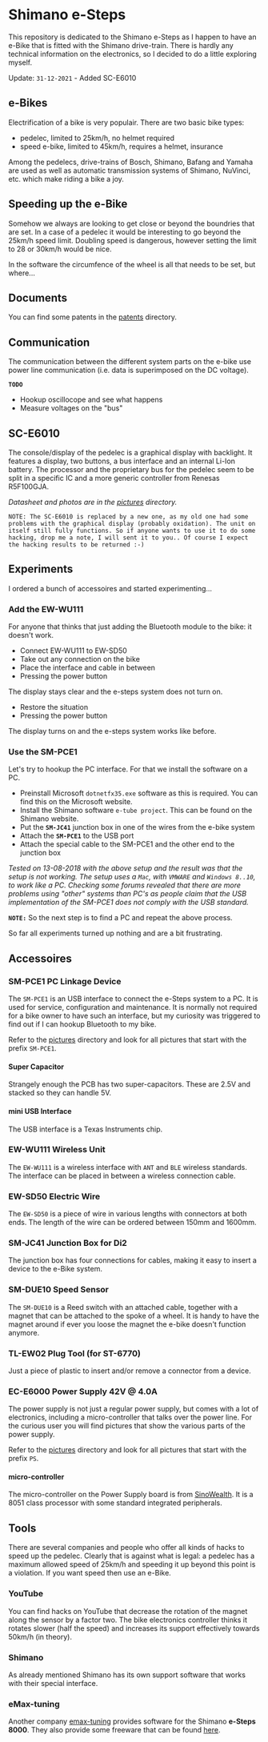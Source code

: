 # Shimano e-Steps
This repository is dedicated to the Shimano e-Steps as I happen to have an e-Bike that is fitted with the Shimano drive-train. There is hardly any technical information on the electronics, so I decided to do a little exploring myself.

Update: ```31-12-2021``` - Added SC-E6010

## e-Bikes
Electrification of a bike is very populair. There are two basic bike types:

- pedelec, limited to 25km/h, no helmet required
- speed e-bike, limited to 45km/h, requires a helmet, insurance

Among the pedelecs, drive-trains of Bosch, Shimano, Bafang and Yamaha are used as well as automatic transmission systems of Shimano, NuVinci, etc. which make riding a bike a joy.

## Speeding up the e-Bike
Somehow we always are looking to get close or beyond the boundries that are set. In a case of a pedelec it would be interesting to go beyond the 25km/h speed limit. Doubling speed is dangerous, however setting the limit to 28 or 30km/h would be nice.

In the software the circumfence of the wheel is all that needs to be set, but where...


## Documents
You can find some patents in the [patents](patents/) directory.

## Communication
The communication between the different system parts on the e-bike use power line communication (i.e. data is superimposed on the DC voltage).

**`TODO`**<br>

- Hookup oscillocope and see what happens
- Measure voltages on the "bus"

## SC-E6010
The console/display of the pedelec is a graphical display with backlight. It features a display, two buttons, a bus interface and an internal Li-Ion battery. The processor and the proprietary bus for the pedelec seem to be split in a specific IC and a more generic controller from Renesas R5F100GJA.

_Datasheet and photos are in the [pictures](pictures/) directory._

```NOTE: The SC-E6010 is replaced by a new one, as my old one had some problems with the graphical display (probably oxidation). The unit on itself still fully functions. So if anyone wants to use it to do some hacking, drop me a note, I will sent it to you.. Of course I expect the hacking results to be returned :-)```

## Experiments
I ordered a bunch of accessoires and started experimenting...

### Add the EW-WU111
For anyone that thinks that just adding the Bluetooth module to the bike: it doesn't work.

- Connect EW-WU111 to EW-SD50
- Take out any connection on the bike
- Place the interface and cable in between
- Pressing the power button

The display stays clear and the e-steps system does not turn on.

- Restore the situation
- Pressing the power button

The display turns on and the e-steps system works like before.

### Use the SM-PCE1
Let's try to hookup the PC interface. For that we install the software on a PC.

- Preinstall Microsoft `dotnetfx35.exe` software as this is required. You can find this on the Microsoft website.
- Install the Shimano software `e-tube project`. This can be found on the Shimano website.
- Put the **`SM-JC41`** junction box in one of the wires from the e-bike system
- Attach the **`SM-PCE1`** to the USB port
- Attach the special cable to the SM-PCE1 and the other end to the junction box

*Tested on 13-08-2018 with the above setup and the result was that the setup is not working. The setup uses a `Mac`, with `VMWARE` and `Windows 8..10`, to work like a PC. Checking some forums revealed that there are more problems using "other" systems than PC's as people claim that the USB implementation of the SM-PCE1 does not comply with the USB standard.*

**`NOTE:`** So the next step is to find a PC and repeat the above process.

So far all experiments turned up nothing and are a bit frustrating. 


## Accessoires

### SM-PCE1 PC Linkage Device
The `SM-PCE1` is an USB interface to connect the e-Steps system to a PC. It is used for service, configuration and maintenance. It is normally not required for a bike owner to have such an interface, but my curiosity was triggered to find out if I can hookup Bluetooth to my bike.

Refer to the [pictures](pictures/) directory and look for all pictures that start with the prefix `SM-PCE1`.

#### Super Capacitor
Strangely enough the PCB has two super-capacitors. These are 2.5V and stacked so they can handle 5V.

#### mini USB Interface
The USB interface is a Texas Instruments chip.

### EW-WU111 Wireless Unit
The `EW-WU111` is a wireless interface with `ANT` and `BLE` wireless standards. The interface can be placed in between a wireless connection cable.

### EW-SD50 Electric Wire
The `EW-SD50` is a piece of wire in various lengths with connectors at both ends. The length of the wire can be ordered between 150mm and 1600mm.

### SM-JC41 Junction Box for Di2
The junction box has four connections for cables, making it easy to insert a device to the e-Bike system.

### SM-DUE10 Speed Sensor
The `SM-DUE10` is a Reed switch with an attached cable, together with a magnet that can be attached to the spoke of a wheel. It is handy to have  the magnet around if ever you loose the magnet the e-bike doesn't function anymore.

### TL-EW02 Plug Tool (for ST-6770)
Just a piece of plastic to insert and/or remove a connector from a device.

### EC-E6000 Power Supply 42V @ 4.0A
The power supply is not just a regular power supply, but comes with a lot of electronics, including a micro-controller that talks over the power line. For the curious user you will find pictures that show the various parts of the power supply.
 
Refer to the [pictures](pictures/) directory and look for all pictures that start with the prefix `PS`.

#### micro-controller
The micro-controller on the Power Supply board is from [SinoWealth](http://www.sinowealth.com/en/softtype.asp?cat_id=32&class_id=110). It is a 8051 class processor with some standard integrated peripherals.

## Tools

There are several companies and people who offer all kinds of hacks to speed up the pedelec. Clearly that is against what is legal: a pedelec has a maximum allowed speed of 25km/h and speeding it up beyond this point is a violation. If you want speed then use an e-Bike.

### YouTube
You can find hacks on YouTube that decrease the rotation of the magnet along the sensor by a factor two. The bike electronics controller thinks it rotates slower (half the speed) and increases its support effectively towards 50km/h (in theory).

### Shimano

As already mentioned Shimano has its own support software that works with their special interface.

### eMax-tuning
Another company [emax-tuning](http://www.emax-tuning.com) provides software for the Shimano **e-Steps 8000**. They also provide some freeware that can be found [here](tools/).


